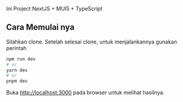 Ini Project NextJS + MUI5 + TypeScript

## Cara Memulai nya

Silahkan clone. Setelah selesai clone, untuk menjalankannya gunakan perintah

```bash
npm run dev
# or
yarn dev
# or
pnpm dev
```

Buka [http://localhost:3000](http://localhost:3000) pada browser untuk melihat hasilnya.
